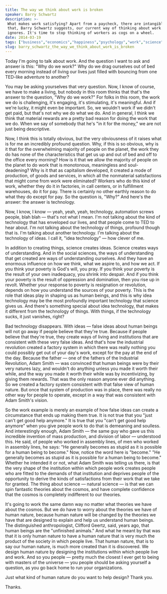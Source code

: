 ```yaml
---
title: The way we think about work is broken
speaker: Barry Schwartz
description: >-
 What makes work satisfying? Apart from a paycheck, there are intangible values
 that, Barry Schwartz suggests, our current way of thinking about work simply
 ignores. It's time to stop thinking of workers as cogs on a wheel.
date: 2014-03-19
tags: ["business","economics","happiness","psychology","work","science","ted-books"]
slug: barry_schwartz_the_way_we_think_about_work_is_broken
---
```


Today I'm going to talk about work. And the question I want to ask and answer is this:
"Why do we work?" Why do we drag ourselves out of bed every morning instead of living our
lives just filled with bouncing from one TED-like adventure to another?

You may be asking yourselves that very question. Now, I know of course, we have to make a
living, but nobody in this room thinks that that's the answer to the question, "Why do we
work?" For folks in this room, the work we do is challenging, it's engaging, it's
stimulating, it's meaningful. And if we're lucky, it might even be important. So, we
wouldn't work if we didn't get paid, but that's not why we do what we do. And in general,
I think we think that material rewards are a pretty bad reason for doing the work that we
do. When we say of somebody that he's "in it for the money," we are not just being
descriptive.

Now, I think this is totally obvious, but the very obviousness of it raises what is for me
an incredibly profound question. Why, if this is so obvious, why is it that for the
overwhelming majority of people on the planet, the work they do has none of the
characteristics that get us up and out of bed and off to the office every morning? How is
it that we allow the majority of people on the planet to do work that is monotonous,
meaningless and soul-deadening? Why is it that as capitalism developed, it created a mode
of production, of goods and services, in which all the nonmaterial satisfactions that
might come from work were eliminated? Workers who do this kind of work, whether they do it
in factories, in call centers, or in fulfillment warehouses, do it for pay. There is
certainly no other earthly reason to do what they do except for pay. So the question is,
"Why?" And here's the answer: the answer is technology.

Now, I know, I know — yeah, yeah, yeah, technology, automation screws people, blah blah —
that's not what I mean. I'm not talking about the kind of technology that has enveloped
our lives, and that people come to TED to hear about. I'm not talking about the technology
of things, profound though that is. I'm talking about another technology. I'm talking
about the technology of ideas. I call it, "idea technology" — how clever of
me.

In addition to creating things, science creates ideas. Science creates ways of
understanding. And in the social sciences, the ways of understanding that get created are
ways of understanding ourselves. And they have an enormous influence on how we think, what
we aspire to, and how we act. If you think your poverty is God's will, you pray. If you
think your poverty is the result of your own inadequacy, you shrink into despair. And if
you think your poverty is the result of oppression and domination, then you rise up in
revolt. Whether your response to poverty is resignation or revolution, depends on how you
understand the sources of your poverty. This is the role that ideas play in shaping us as
human beings, and this is why idea technology may be the most profoundly important
technology that science gives us. And there's something special about idea technology, that
makes it different from the technology of things. With things, if the technology sucks, it
just vanishes, right?

Bad technology disappears. With ideas — false ideas about human beings will not go away if
people believe that they're true. Because if people believe that they're true, they create
ways of living and institutions that are consistent with these very false ideas. And that's
how the industrial revolution created a factory system in which there was really nothing
you could possibly get out of your day's work, except for the pay at the end of the day.
Because the father — one of the fathers of the Industrial Revolution, Adam Smith — was
convinced that human beings were by their very natures lazy, and wouldn't do anything
unless you made it worth their while, and the way you made it worth their while was by
incentivizing, by giving them rewards. That was the only reason anyone ever did anything.
So we created a factory system consistent with that false view of human nature. But once
that system of production was in place, there was really no other way for people to
operate, except in a way that was consistent with Adam Smith's vision.

So the work example is merely an example of how false ideas can create a circumstance that
ends up making them true. It is not true that you "just can't get good help anymore." It is
true that you "can't get good help anymore" when you give people work to do that is
demeaning and soulless. And interestingly enough, Adam Smith — the same guy who gave us
this incredible invention of mass production, and division of labor — understood this. He
said, of people who worked in assembly lines, of men who worked in assembly lines, he
says: "He generally becomes as stupid as it is possible for a human being to become." Now,
notice the word here is "become." "He generally becomes as stupid as it is possible for a
human being to become." Whether he intended it or not, what Adam Smith was telling us
there, is that the very shape of the institution within which people work creates people
who are fitted to the demands of that institution and deprives people of the opportunity
to derive the kinds of satisfactions from their work that we take for granted. The thing
about science — natural science — is that we can spin fantastic theories about the cosmos,
and have complete confidence that the cosmos is completely indifferent to our
theories.

It's going to work the same damn way no matter what theories we have about the cosmos. But
we do have to worry about the theories we have of human nature, because human nature will
be changed by the theories we have that are designed to explain and help us understand
human beings. The distinguished anthropologist, Clifford Geertz, said, years ago, that
human beings are the "unfinished animals." And what he meant by that was that it is only
human nature to have a human nature that is very much the product of the society in which
people live. That human nature, that is to say our human nature, is much more created than
it is discovered. We design human nature by designing the institutions within which people
live and work. And so you people — pretty much the closest I ever get to being with masters
of the universe — you people should be asking yourself a question, as you go back home to
run your organizations.

Just what kind of human nature do you want to help design? Thank you.

Thanks.

<!--
ad_duration=3.33
comment_count=116
event="TED2014"
external_start_time=0
has_talk_citation=0
intro_duration=11.82
is_subtitle_required="False"
is_talk_featured="True"
language="en"
language_swap="False"
native_language="en"
number_of_related_talks=6
number_of_speakers=1
number_of_subtitled_videos=35
number_of_tags=7
number_of_talk_download_languages=35
number_of_talk_more_resources=2
number_of_talk_recommendations=0
number_of_talks_take_actions=0
post_ad_duration=0.83
published_timestamp="2015-09-08 15:46:37"
recording_date="2014-03-19"
speaker_description="Psychology professor"
speaker_id=91
speaker_is_published=1
speaker_name="Barry Schwartz"
talk_name="The way we think about work is broken"
talks_tags=["business","economics","happiness","psychology","work","science","ted-books"]
talks_take_action=[]
url_audio="https://download.ted.com/talks/BarrySchwartz_2014U.mp3?apikey=acme-roadrunner"
url_photo_speaker="https://pe.tedcdn.com/images/ted/ac3627e883faae0e4781eef6c0ead1fac1a9cb03_254x191.jpg"
url_photo_talk="https://pe.tedcdn.com/images/ted/ccff17e420da45a3422fc521da2173a99029548c_2880x1620.jpg"
url_webpage="https://www.ted.com/talks/barry_schwartz_the_way_we_think_about_work_is_broken"
video_type_name="TED Stage Talk"
-->